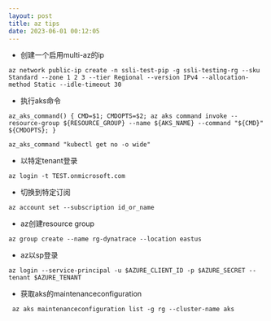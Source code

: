 ```yaml
---
layout: post
title: az tips
date: 2023-06-01 00:12:05
---
```


- 创建一个启用multi-az的ip

```
az network public-ip create -n ssli-test-pip -g ssli-testing-rg --sku Standard --zone 1 2 3 --tier Regional --version IPv4 --allocation-method Static --idle-timeout 30
```

- 执行aks命令

```
az_aks_command() { CMD=$1; CMDOPTS=$2; az aks command invoke --resource-group ${RESOURCE_GROUP} --name ${AKS_NAME} --command "${CMD}" ${CMDOPTS}; }

az_aks_command "kubectl get no -o wide"
```

- 以特定tenant登录

```
az login -t TEST.onmicrosoft.com
```

- 切换到特定订阅

```
az account set --subscription id_or_name
```
- az创建resource group

```
az group create --name rg-dynatrace --location eastus
```

- az以sp登录

```
az login --service-principal -u $AZURE_CLIENT_ID -p $AZURE_SECRET --tenant $AZURE_TENANT
```

- 获取aks的maintenanceconfiguration
```
 az aks maintenanceconfiguration list -g rg --cluster-name aks
```
